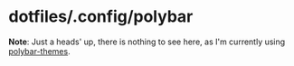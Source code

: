 # dotfiles/.config/polybar

**Note**: Just a heads' up, there is nothing to see here, as I'm currently using [polybar-themes](https://github.com/adi1090x/polybar-themes).
